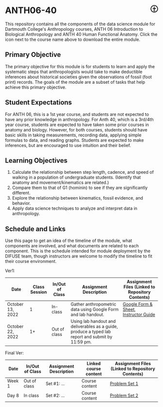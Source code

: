 # ANTH06-40 <a href="https://github.com/difuse-dartmouth/public-module-template/archive/refs/heads/main.zip"><img src="https://github.com/difuse-dartmouth/.github/blob/ecc522189d093025100d24feef5fc134f592c677/profile/download_button.png" alt="Download the entire module" align="right" style="width: 0.25in;"></a>

This repository contains all the components of the data science module for Dartmouth College's Anthropology courses, ANTH 06 Introduction to Biological Anthropology and ANTH 40 Human Functional Anatomy. Click the icon next to the course name above to download the entire module.

## Primary Objective

The primary objective for this module is for students to learn and apply the systematic steps that anthropologists would take to make deductible inferences about historical societies given the observations of fossil (foot print) records. The goals of the module are a subset of tasks that help achieve this primary objective.

## Student Expectations

For ANTH 06, this is a 1st year course, and students are not expected to have any prior knowledge in anthropology. For Anth 40, which is a 3rd/4th year course, students are expected to have taken some prior courses in anatomy and biology. However, for both courses, students should have basic skills in taking measurements, recording data, applying simple formulas to data, and reading graphs. Students are expected to make inferences, but are encouraged to use intuition and their belief.

## Learning Objectives
1.	Calculate the relationship between step length, cadence, and speed of walking in a population of undergraduate students. (Identify that anatomy and movement/kinematics are related.)
2.	Compare them to that of G1 (hominin) to see if they are significantly different.
3.	Explore the relationship between kinematics, fossil evidence, and behavior.
4.	Apply data science techniques to analyze and interpret data in anthropology.


## Schedule and Links

Use this page to get an idea of the timeline of the module, what components are involved, and what documents are related to each component. This is the schedule intended for module deployment by the DIFUSE team, though instructors are welcome to modify the timeline to fit their course environment.

Ver1:

| Date             | Class Session | In/Out of Class | Assignment Description                                                                            | Assignment Files (Linked to Repository Contents) |
|------------------|---------------|-----------------|---------------------------------------------------------------------------------------------------|--------------------------------------------------|
| October 13, 2022 | 1             | In-class        | Gather anthropometric data using Google Form and lab handout.                                     | [Google Form & Sheet](https://github.com/difuse-dartmouth/ANTH06-40_22F/blob/ef63b00948a8603ac2be8cee7c07e0b71015eff7/completed_module/public/components/input_form.md), [Instructor Guide](https://github.com/difuse-dartmouth/ANTH06-40_22F/blob/ef63b00948a8603ac2be8cee7c07e0b71015eff7/completed_module/public/components/Instructor%20Directions.docx)                                                 |
| October 22, 2022 | 1+            | Out of class    | Using lab handout and deliverables as a guide, produce a typed lab report and submit by 11:59 pm. |      

Final Ver:

| Date             |  In/Out of Class | Assignment Description                     | Linked course content                                    | Assignment Files (Linked to Repository Contents) |
|------------------|-----------------|--------------------------------------------------|-------------------------------------------------|--------------------------------------------------|
| Week 1 | Out of class      | Set #1: ...  | Course content|[Problem Set 1](completed_module/components/assignment1/XXX) |
| Day 8 | In class      | Set #2: ... | 	Course content |[Problem Set 2](completed_module/public/components/assignment2/XXX) |
